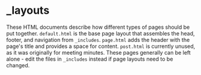# _layouts
These HTML documents describe how different types of pages should be put together. `default.html` is the base page layout that assembles 
the head, footer, and navigation from `_includes`. `page.html` adds the header with the page's title and provides a space for content. 
`post.html` is currently unused, as it was originally for meeting minutes. These pages generally can be left alone - edit the files in
`_includes` instead if page layouts need to be changed. 